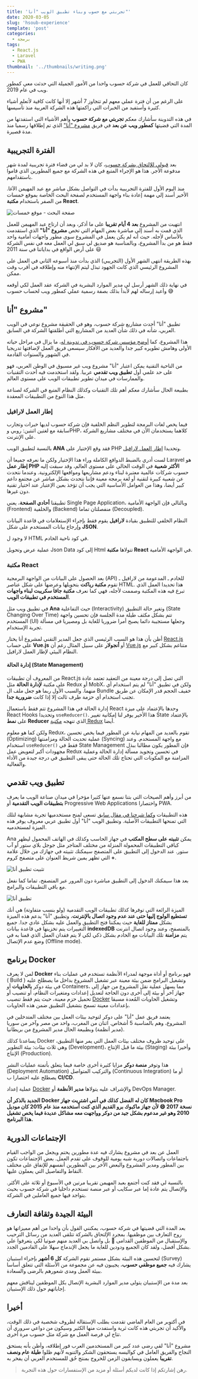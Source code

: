 ```yaml
---
title: 'تجربتي مع حسوب وبناء تطبيق الويب "أنا"'
date: 2020-03-05
slug: 'hsoub-experience'
template: 'post'
categories:
  - برمجة
tags:
  - React.js
  - Laravel
  - PWA
thumbnail: '../thumbnails/writing.png'
---
```


كان التحاقي للعمل في شركة حسوب واحدا من الأمور الجميلة التي حدثت معي كمطور ويب في عام 2019.

على الرغم من أن فترة عملي معهم لم تتجاوز 7 أشهر إلا أنها كانت كافية لأتعلم أشياء كثيرة وأستفيد من الخبرات التي راكمتها هذه الشركة العربية منذ تأسيسها.

في هذه التدوينة سأشارك معكم **تجربتي مع شركة حسوب** وأهم الأشياء التي استفدتها من المدة التي قضيتها **كمطور ويب عن بعد** في فريق [مشروع "أنا"](https://ana.hsoub.com/) الذي تم إطلاقها رسميا منذ مدة قصيرة.

## الفترة التجريبية

بعد [قبولي للإلتحاق بشركة حسوب](/blog/how-blogging-help-me-to-get-job)، كان لا بد لي من قضاء فترة تجريبية لمدة شهر مدفوعة الأجر. هذا هو الإجراء المتبع في هذه الشركة مع جميع المطورين الذي قاموا باستقدامهم.

منذ اليوم الأول للفترة التجريبية بدأت في التواصل بشكل مباشر مع عبد المهيمن الآغا. الأخير أسند إلي مهمة إعادة بناء واجهة المستخدم لصفحة البحث الخاصة بموقع خمسات من الصفر باستخدام **مكتبة React**.

![صفحة البحث - موقع خمسات](../images/khamsat-search-page.png)

انتهيت من المشروع **بعد 4 أيام تقريبا** على ما أذكر، وبعد أن ارتاح عبد المهيمن للعمل الذي قمت به أسند إلي مباشرة بعض المهام التي تخص **مشروع "أنا"** الذي استقدمت بالأساس لأجله. حيث أنه لم يكن يعمل في المشروع سوى مطور واجهات أمامية واحد فقط هو من بدأ المشروع، وبالمناسبة هو صديق لي سبق لي العمل معه في نفس الشركة على أرض الواقع في بداياتنا في سنة 2011 😃

بهذه الطريقة انتهى الشهر الأول (التجريبي) الذي بدأت منذ أسبوعه الثاني في العمل على المشروع الرئيسي الذي كانت الجهود تبذل ليتم الإنتهاء منه وإطلاقه في أقرب وقت ممكن.

في نهاية ذلك الشهر أرسل لي مدير الموارد البشرية في الشركة عقد العمل لكي أوقعه وأعيد إرساله لهم لأبدأ بذلك بصفة رسمية عملي كمطور ويب لحساب حسوب 😅

## مشروع "أنا"

تطبيق "أنا" أحدث مشاريع شركة حسوب، وهو في الحقيقة مشروع نوعي في الويب العربي، شأنه في ذلك شأن العديد من المشاريع التي أطلقتها الشركة في السابق.

هذا المشروع، كما [أوضح مؤسس شركة حسوب في تدوينة له](https://aalagha.com/blog/2019/12/07/ana)، ما يزال في مراحل حياته الأولى وهامش تطويره كبير جدا والعديد من الأفكار سيسعى فريق العمل لإضافتها تدريجيا في الشهور والسنوات القادمة.

من الناحية التقنية يمكن اعتبار "أنا" مشروع ويب غير مسبوق في الوطن العربي، فهو على حد علمي أول **تطبيق ويب تقدمي** عربيا. ولقد استخدمت فيه أحدث التقنيات والممارسات في ميدان تطوير تطبيقات الويب على مستوى العالم.

بطبيعة الحال سأشارك معكم أهم تلك التقنيات وكذلك النظام المتبع في الشركة لصناعة مثل هذا النوع من التطبيقات المعقدة.

### إطار العمل لارافيل

فيما يخص لغات البرمجة لتطوير النظم الخلفية فإن شركة حسوب لديها خبرات وتجارب سابقة مع لغتين اثنتين: روبي وPHP، كلاهما يستخدمان الآن في مختلف مشاريع الشركة على الإنترنت.

بالنسبة لتطبيق الويب **ANA** فقد وقع الإختيار على PHP وتحديدا [إطار العمل لارافيل](/web-development/php/إطار-العمل-لارافيل).

لست أدري بالضبط الدوافع الكاملة وراء هذا الإختيار ولكن ما نعرفه جميعا أن Laravel هو **إطار عمل PHP الأكثر شعبية** في الوقت الحالي على مستوى العالم، وقد سبقت إليه حسوب شركات عالمية معتبرة لبناء ودعم مشاريعها ومواقعها الإلكترونية. وعندما نتحدث عن شعبية كبيرة لتقنية أو لغة برمجة معينة فإننا نتحدث بشكل مباشر عن مجتمع داعم كبير أيضا، وهذا من العوامل الأساسية التي يجب أن تؤخذ بعين الإعتبار عند اختيار تقنية دون غيرها.

تطبيقنا **أحادي الصفحة**، يعني Single Page Application، وبالتالي فإن الواجهة الأمامية (Frontend) والخلفية (Backend) منفصلتان تماما (Decoupled).

النظام الخلفي للتطبيق بقيادة **لارافيل** يقوم فقط بإجراء الإستعلامات في قاعدة البيانات وإرجاع بيانات المستخدم على شكل **JSON**.

لا وجود ل HTML في كود ناحية الخادم.

عملية عرض وتحويل Json Data إلى كود Html تتولاها **مكتبة React** في الواجهة الأمامية.

### مكتبة React

بعد الحصول على البيانات من الواجهة البرمجية (API) للخادم ـ المدعومة من لارافيل ـ تقوم **مكتبة رياكت** بتحويلها وعرضها على شكل عناصر HTML. هذا تحديدا العمل الذي تبرع فيه هذه المكتبة وصممت لأجله، فهي كما نعرف **مكتبة جافا سكريبت لبناء واجهات المستخدم في تطبيقات الويب**.

في تطبيق ويب مثل **Ana** حيث التفاعلية (Interactivity) وتغير حالة التطبيق (State Changing Over Time) تتم بشكل مكثف طيلة مدة الجلسة فإن تحسين واجهة المستخدم (UI) وجعلها مستجيبة دائما يصبح أمرا ضروريا للغاية بل ومصيريا في مسألة تجربة الإستخدام.

أظن بأن هذا هو السبب الرئيسي الذي جعل المدير التقني لمشروع أنا يختار [React.js](/tags/react-js/) على حساب **Vue.js** أو **أنجولار** على سبيل المثال رغم أن [Vue.js](/vuejs-framework) متناغم بشكل كبير مع النظام البيئي لإطار العمل لارافيل.

#### إدارة الحالة (State Management)

من المعروف أن تطبيقات React.js التي تصل إلى درجة معينة من التعقيد تعتمد عادة على مكتبة **لإدارة الحالة** مثل Redux أو MobX، ولكن في تطبيق "أنا" لم يتم استخدام أي منهما. والسبب الأول ربما هو جعل ملف ال Bundle خفيف الحجم قدر الإمكان عن طريق تجنب استخدام أي حزمة طرف ثالث إلا إذا كانت **ضرورية جدا**.

إدارة الحالة في هذا المشروع تتم فقط باستعمال React وحدها بالإعتماد على ميزة React Hooks وتحديدا `useReducer()`. هذا الأخير يوفر لنا إمكانية تغيير State بالإعتماد على **نمط Reducer** الذي تنهجه [مكتبة Redux](/web-development/javascript/redux-library/) أيضا.

ولكن كما هو معلوم Redux، تقوم بالعديد من المهام نيابة عن المطور فيما يخص تحسين (Optimizing) عملية تحديث الحالة ومزامنتها (Syncing) مع واجهة المستخدم. وعند استخدام `useReducer()` فقط في State Management فإن المطور يكون مطالبا ببذل مجهودات أكبر لتعويض عمل Redux في تحسين وتجويد مسألة إدارة الحالة وعملية المزامنة مع المكونات التي تحتاج تلك الحالة حتى يبقى التطبيق في درجة جيدة من الأداء والفعالية.

## تطبيق ويب تقدمي

من أبرز وأهم الصيحات التي بتنا نسمع عنها كثيرا مؤخرا في ميدان صناعة الويب ما يعرف **بتطبيقات الويب التقدمية** أو Progressive Web Applications واختصارا PWA.

هذه التطبيقات [وكما شرحنا في مقال سابق](/web-development/what-is-progressive-web-applications) تسعى لمنح مستخدميها تجربة مشابهة لتلك التي تمنحها التطبيقات الأصلية. وتطبيق الويب "أنا" أول تطبيق عربي معروف يوفر هذه الميزة لمستخدميه.

Ana يمكن **تثبيته على سطح المكتب** في جهاز الحاسب وكذلك في الهاتف المحمول ليظهر كباقي التطبيقات المحمولة المنزلة من مختلف المتاجر مثل جوجل بلاي ستور أو آب ستور. عند الدخول إلى التطبيق على المتصفح سيمكنك تثبيته في جهازك من خلال علامة **+** التي تظهر يمين شريط العنوان على متصفح كروم.

![تثبيت تطبيق أنا](../images/ana-install.png)

بعد هذا سيمكنك الدخول إلى التطبيق مباشرة دون المرور عبر المتصفح، تماما كما نفعل مع باقي التطبيقات والبرامج.

![تطبيق أنا](../images/ana-hsoub-pwa.png)

الميزة الرائعة التي توفرها كذلك تطبيقات الويب التقدمية (ولو بنسب متفاوتة) هي أنك **تستطيع الولوج إليها حتى عند عدم وجود اتصال بالإنترنت**، وتطبيق "أنا" يدعم هذه الميزة بشكل **ممتاز للغاية** حيث يمكننا فتح التطبيق والعمل عليه بشكل عادي جدا. جميع التغييرات يتم تخزينها في قاعدة بيانات **indexedDB** بالمتصفح، وعند وجود اتصال انترنت يتم **مزامنة** تلك البيانات مع الخادم بشكل ذكي لكي لا يتم فقدان العمل الذي قمنا به في وضع عدم الإتصال (Offline mode).

## برنامج Docker

لمن لا يعرف **Docker** فهو برنامج أو أداة موجهة لمدراء الأنظمة تستخدم في عمليات بناء ( Build ) وتشغيل البرامج ضمن بيئة معينة عبر تشغيل المشروع بداخل ما يصطلح عليه في بيئة دوكر **بالحاويات** أو Containers، مما يسهل عملية نقل المشروع من جهاز إلى جهاز آخر أو بيئة إلى أخرى دون الحاجة لتعديل إعدادات ومتغيرات النظام، أو تنصيب أو تحميل حزم معينة، حيث يتم فقط تنصيب [Docker](https://www.docker.com/) وتشغيل الحاويات المُعدة مسبقا بإعدادات معينة تسمح بتشغيل التطبيق ضمن هذه الحاويات.

يعتمد فريق عمل "أنا" على دوكر لتوحيد بيئات العمل بين مختلف المتدخلين في المشروع، وهم بالمناسبة 5 أشخاص. اثنان من المغرب، واحد من مصر وآخر من سوريا (مدير أنظمة) وبطبيعة الحال مدير المشروع من بريطانيا.

يساعدنا كذلك Docker على توحيد ظروف مختلف بيئات العمل التي يمر منها التطبيق، وهي ثلاث بيئات: بيئة التطوير (Development)، بيئة ما قبل الإنتاج (Staging) وأخيرا بيئة الإنتاج (Production).

هذا وتوفر **منصة دوكر** مزايا كثيرة أخرى خاصة فيما يتعلق بأتمتة عمليات النشر (Deployment Automation) والتركيب المتواصل (Continuous Integration) أو ما يصطلح عليه اختصارا ب **CI/CD**.

عملية إعداد [Docker](https://3alam.pro/3mmarg97/series/introduction-to-docker/lessons/what-is-docker) والإشراف عليه يتولاها **مدير الأنظمة** أو DevOps Manager.

**الجديد بالذكر أن Docker كان له الفضل كذلك في أنني اشتريت جهاز Macbook Pro نسخة 2017 😄 لأن جهاز ماكبوك برو القديم الذي كنت أستخدمه منذ عام 2015 كان موديل 2010 وهو غير مدعوم بشكل جيد من دوكر وواجهت معه مشاكل عديدة فيما يخص تشغيل هذا البرنامج.**

## الإجتماعات الدورية

العمل عن بعد في مشروع يشارك فيه عدة مطورين يحتم ويجعل من الواجب القيام باجتماعات واتصالات دورية شبه يومية للوقوف على تقدم العمل. بعض الإجتماعات تكون بين المطور ومدير المشروع والبعض الآخر بين المطورين أنفسهم للإتفاق على مختلف النقاط والتفاصيل التي يعملون عليها.

بالنسبة لي فقد كنت أجتمع بعبد المهيمن تقريبا مرتين في الأسبوع أو ثلاثة على الأكثر. والإتصال يتم عادة إما عبر سكايب أو عبر منصة تستخدم داخليا في شركة حسوب بحيث يتواجد فيها جميع العاملين في الشركة.

## البيئة الجيدة وثقافة التعارف

بعد المدة التي قضيتها في شركة حسوب، يمكنني القول بأن واحدا من أهم مميزاتها هو روح التعارف بين موظفيها. بمجرد الإلتحاق بالشركة تتلقى العديد من رسائل الترحيب والإستقبال من الموظفين القدامى 💛 بل واتصل بي العديد منهم صوتيا لكي يتعرفوا علي بشكل أفضل، ولقد كان الجميع ودودين للغاية ما يجعل الإندماج سهلا على القادمين الجدد.

لتحسين هذه البيئة بشكل مستمر تقوم الشركة **كل 6 أشهر** بإجراء استبيان (Survey) يشارك فيه **جميع موظفي حسوب**، يجيبون فيه عن مجموعة من الأسئلة التي تتعلق أساسا ببيئة العمل ومدى شعورهم بالرضى والسعادة.

بعد مدة من الإستبيان يتولى مدير الموارد البشرية الإتصال بكل الموظفين ليناقش معهم إجاباتهم حول ذلك الإستبيان.

## أخيرا

في أكتوبر من العام الماضي تقدمت بطلب الإستقالة لظروف شخصية في ذلك الوقت، والأكيد أن تجربتي هذه كانت ثرية واستفدت منها الكثير وسيكون من دواعي سروري أن تتاح لي فرصة العمل مع شركة مثل حسوب مرة أخرى.

مشروع "أنا" لقي رضى عدد كبير من المستخدمين العرب فور إطلاقه، وأظن بأنه يستحق النجاح والفريق العامل في كواليسه يستحقون الشكر والتنويه لأنهم ظلوا **طيلة عام ونصف تقريبا** يعملون ويسابقون الزمن للخروج بمنتج حُق للمستخدم العربي أن يفخر به.

> رهن إشارتكم إذا كانت لديكم أسئلة أو مزيد من الإستفسارات حول هذه التجربة.

<Author slug="aissa" />
